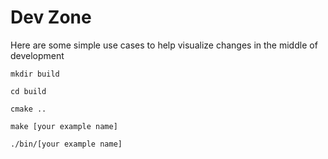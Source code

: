 # Dev Zone

Here are some simple use cases to help visualize changes in the middle of development

`mkdir build`

`cd build`

`cmake ..`

`make [your example name]`

`./bin/[your example name]`